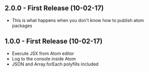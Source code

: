 ## 2.0.0 - First Release (10-02-17)
* This is what happens when you don't know how to publish atom packages

## 1.0.0 - First Release (10-02-17)
* Execute JSX from Atom editor
* Log to the console inside Atom
* JSON and Array.forEach polyfills included
